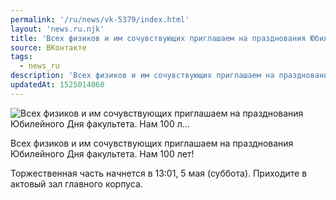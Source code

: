 ```yaml
---
permalink: '/ru/news/vk-5379/index.html'
layout: 'news.ru.njk'
title: 'Всех физиков и им сочувствующих приглашаем на празднования Юбилейного Дня факультета. Нам 100 л…'
source: ВКонтакте
tags:
  - news_ru
description: 'Всех физиков и им сочувствующих приглашаем на празднования Юбилейного Дня факультета. Нам 100 л…'
updatedAt: 1525014060
---
```

![Всех физиков и им сочувствующих приглашаем на празднования Юбилейного Дня факультета. Нам 100 л…](https://sun9-63.userapi.com/impf/c846121/v846121186/36bee/iGaJuwqOAmU.jpg?size=1280x838&quality=96&sign=6df82517a7380ad07bd985b06626accb&c_uniq_tag=4i8-jwexUtBsBiQC6YIVDyan6OssNwyN3BXkfTpNQcs&type=album)

Всех физиков и им сочувствующих приглашаем на празднования Юбилейного Дня факультета. Нам 100 лет!

Торжественная часть начнется в 13:01, 5 мая (суббота). Приходите в актовый зал главного корпуса.
